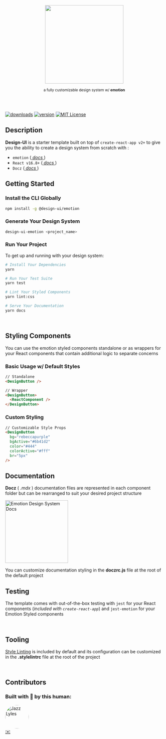 <div style="text-align:center;">
  <img src="https://i.ibb.co/gg7mgqC/design-ui-logo.png" style="height:250px;"/>
  <br>

<sub>a fully customizable design system w/ **emotion**</sub>

</div>
<br>
<br />

[![downloads](https://img.shields.io/npm/dw/@design-ui/emotion.svg)](http://npm.im/@design-ui/emotion)
[![version](https://img.shields.io/npm/v/@design-ui/emotion.svg?style=flat-square)](http://npm.im/@design-ui/emotion)
[![MIT License](https://img.shields.io/npm/l/@design-ui/emotion.svg?style=flat-square)](http://opensource.org/licenses/MIT)

## **Description**

**Design-UI** is a starter template built on top of `create-react-app v2+` to give you the ability to create a design system from scratch with :

- `emotion` ([ _docs_ ](https://emotion.sh/))
- `React v16.8+` ([ _docs_ ](https://reactjs.org/))
- `Docz` ([ _docs_ ](https://www.docz.site))

## **Getting Started**

### Install the CLI Globally

```bash
npm install -g @design-ui/emotion
```

### Generate Your Design System

```bash
design-ui-emotion <project_name>
```

### Run Your Project

To get up and running with your design system:

```bash
# Install Your Dependencies
yarn

# Run Your Test Suite
yarn test

# Lint Your Styled Components
yarn lint:css

# Serve Your Documentation
yarn docs
```

<br />

## **Styling Components**

You can use the emotion styled components standalone or as wrappers for your React components that contain additional logic to separate concerns

### Basic Usage w/ Default Styles

```html
// Standalone
<DesignButton />

// Wrapper
<DesignButton>
  <ReactComponent />
</DesignButton>
```

### Custom Styling

```html
// Customizable Style Props
<DesignButton
  bg="rebeccapurple"
  bgActive="#6b41d2"
  color="#444"
  colorActive="#fff"
  br="5px"
/>
```

## **Documentation**

**Docz** ( _.mdx_ ) documentation files are represented in each component folder but can be rearranged to suit your desired project structure

<img src="https://i.ibb.co/QMdz5G8/Screen-Shot-2019-02-24-at-11-01-03-PM.png" alt="Emotion Design System Docs" height="200px;">

You can customize documentation styling in the **doczrc.js** file at the root of the default project

## **Testing**

The template comes with out-of-the-box testing with `jest` for your React components (_included with `create-react-app`_) and `jest-emotion` for your Emotion Styled components

<br />

## **Tooling**

[Style Linting](https://www.npmjs.com/package/stylelint) is included by default and its configuration can be customized in the **.stylelintrc** file at the root of the project

<br />

## **Contributors**

### Built with 💖 by this human:

[<img src="https://avatars3.githubusercontent.com/u/10368585?s=460&v=4" alt="Jazz Lyles" width="75px;" style="border-radius:50%;" />](https:/jazz-lyles.com/)<br />
[✉️](mailto:ripley36706@gmail.com)

